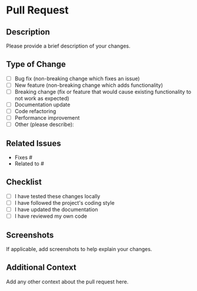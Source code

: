 # Pull Request

## Description

Please provide a brief description of your changes.

## Type of Change

- [ ] Bug fix (non-breaking change which fixes an issue)
- [ ] New feature (non-breaking change which adds functionality)
- [ ] Breaking change (fix or feature that would cause existing functionality to not work as expected)
- [ ] Documentation update
- [ ] Code refactoring
- [ ] Performance improvement
- [ ] Other (please describe):

## Related Issues

- Fixes #
- Related to #

## Checklist

- [ ] I have tested these changes locally
- [ ] I have followed the project's coding style
- [ ] I have updated the documentation
- [ ] I have reviewed my own code

## Screenshots

If applicable, add screenshots to help explain your changes.

## Additional Context

Add any other context about the pull request here.
